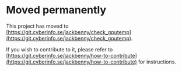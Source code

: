 # Moved permanently

This project has moved to [https://git.cyberinfo.se/jackbenny/check_gputemp](https://git.cyberinfo.se/jackbenny/check_gputemp).

If you wish to contribute to it, please refer to [https://git.cyberinfo.se/jackbenny/how-to-contribute](https://git.cyberinfo.se/jackbenny/how-to-contribute) for instructions.
